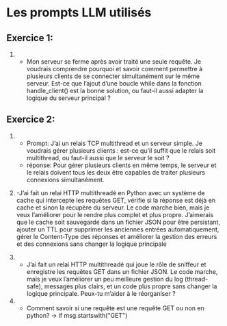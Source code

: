 # Les prompts LLM utilisés

## Exercice 1: 
1. - Mon serveur se ferme après avoir traité une seule requête. Je voudrais comprendre pourquoi et savoir comment permettre à plusieurs clients de se connecter simultanément sur le même serveur. Est-ce que l’ajout d’une boucle while dans la fonction handle_client() est la bonne solution, ou faut-il aussi adapter la logique du serveur principal ?

## Exercice 2: 
1. - Prompt: J’ai un relais TCP multithread et un serveur simple. Je voudrais gérer plusieurs clients : est-ce qu’il suffit que le relais soit multithread, ou faut-il aussi que le serveur le soit ?
    - réponse: 
    Pour gérer plusieurs clients en même temps, le serveur et le relais doivent tous les deux être capables de traiter plusieurs connexions simultanément.

2. -J’ai fait un relai HTTP multithreadé en Python avec un système de cache qui intercepte les requêtes GET, vérifie si la réponse est déjà en cache et sinon la récupère du serveur. Le code marche bien, mais je veux l’améliorer pour le rendre plus complet et plus propre. J’aimerais que le cache soit sauvegardé dans un fichier JSON pour être persistant, ajouter un TTL pour supprimer les anciennes entrées automatiquement, gérer le Content-Type des réponses et améliorer la gestion des erreurs et des connexions sans changer la logique principale

3. - J’ai fait un relai HTTP multithreadé qui joue le rôle de sniffeur et enregistre les requêtes GET dans un fichier JSON. Le code marche, mais je veux l’améliorer un peu meilleure gestion du log (thread-safe), messages plus clairs, et un code plus propre sans changer la logique principale. Peux-tu m’aider à le réorganiser ?

4.  - Comment savoir si une requête est une requête GET ou non en python? 
    -> if msg.startswith("GET")
